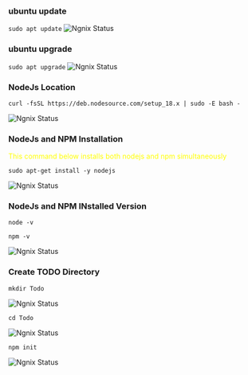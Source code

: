 ### ubuntu update

`sudo apt update`
![Ngnix Status](/Images/sudo%20apt%20update.png)

### ubuntu upgrade

`sudo apt upgrade`
![Ngnix Status](/Images/sudo%20upgrade.png)


### NodeJs Location

`curl -fsSL https://deb.nodesource.com/setup_18.x | sudo -E bash -`

![Ngnix Status](/Images/fsSL.png)


### NodeJs  and NPM Installation
<span style="color:yellow"> This command below installs both nodejs and npm simultaneously </span>

`sudo apt-get install -y nodejs`


![Ngnix Status](/Images/nodejsInstallation.png)


### NodeJs  and NPM INstalled Version
`node -v`

`npm -v`


![Ngnix Status](/Images/node%20and%20npm%20version.png)




###  Create TODO Directory

`mkdir Todo`

![Ngnix Status](/Images/todo%20directory.png)

`cd Todo `

![Ngnix Status](/Images/cd%20Todo.png)


`npm init`


![Ngnix Status](/Images/npm%20init.png)



